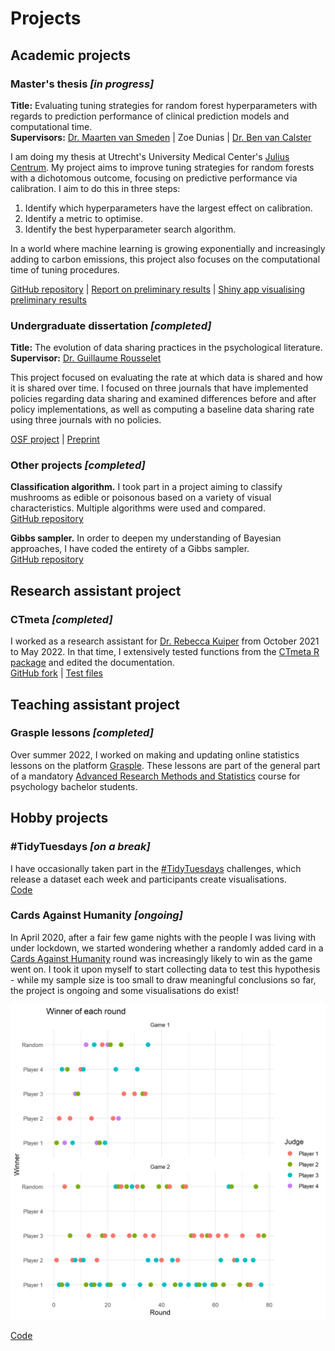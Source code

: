 # Projects

## Academic projects

### Master's thesis *[in progress]*

**Title:** Evaluating tuning strategies for random forest hyperparameters with regards to prediction performance of clinical prediction models and computational time.<br>
**Supervisors:** [Dr. Maarten van Smeden](http://mvansmeden.net/) \| Zoe Dunias \| [Dr. Ben van Calster](https://www.universiteitleiden.nl/en/staffmembers/ben-van-calster#tab-1)

I am doing my thesis at Utrecht's University Medical Center's [Julius Centrum](https://juliuscentrum.umcutrecht.nl/en/). My project aims to improve tuning strategies for random forests with a dichotomous outcome, focusing on predictive performance via calibration. I aim to do this in three steps:

1. Identify which hyperparameters have the largest effect on calibration.
2. Identify a metric to optimise.
3. Identify the best hyperparameter search algorithm.

In a world where machine learning is growing exponentially and increasingly adding to carbon emissions, this project also focuses on the computational time of tuning procedures.

[GitHub repository](https://github.com/judithneve/HyperparameterTuning) \| <a href="https://judithneve.github.io/HyperparameterTuningPreliminaryResults.pdf" target="_blank">Report on preliminary results</a> \| [Shiny app visualising preliminary results](https://judithneve.shinyapps.io/practical_8/)

### Undergraduate dissertation *[completed]*

**Title:** The evolution of data sharing practices in the psychological literature.<br>
**Supervisor:** [Dr. Guillaume Rousselet](https://www.gla.ac.uk/schools/psychologyneuroscience/staff/guillaumerousselet/)

This project focused on evaluating the rate at which data is shared and how it is shared over time. I focused on three journals that have implemented policies regarding data sharing and examined differences before and after policy implementations, as well as computing a baseline data sharing rate using three journals with no policies.

[OSF project](https://osf.io/567vb/) \| [Preprint](https://psyarxiv.com/3xdja)

### Other projects *[completed]*

**Classification algorithm.** I took part in a project aiming to classify mushrooms as edible or poisonous based on a variety of visual characteristics. Multiple algorithms were used and compared.<br>
[GitHub repository](https://github.com/judithneve/Getting-High-or-Die/blob/main/Group1_Assignment2_report.Rmd)

**Gibbs sampler.** In order to deepen my understanding of Bayesian approaches, I have coded the entirety of a Gibbs sampler.<br>
[GitHub repository](https://github.com/judithneve/GibbsSampler)

## Research assistant project

### CTmeta *[completed]*

I worked as a research assistant for [Dr. Rebecca Kuiper](https://www.uu.nl/medewerkers/RMKuiper) from October 2021 to May 2022. In that time, I extensively tested functions from the [CTmeta R package](https://rdrr.io/github/rebeccakuiper/CTmeta/) and edited the documentation.<br>
[GitHub fork](https://github.com/judithneve/CTmeta) \| [Test files](https://github.com/judithneve/testingCTmeta)

## Teaching assistant project

### Grasple lessons *[completed]*

Over summer 2022, I worked on making and updating online statistics lessons on the platform [Grasple](https://www.grasple.com/). These lessons are part of the general part of a mandatory [Advanced Research Methods and Statistics](https://osiris.uu.nl/osiris_student_uuprd/OnderwijsCatalogusSelect.do?selectie=cursus&cursus=201900104&collegejaar=2020&taal=en) course for psychology bachelor students.

## Hobby projects

### \#TidyTuesdays *[on a break]*

I have occasionally taken part in the [#TidyTuesdays](https://github.com/rfordatascience/tidytuesday) challenges, which release a dataset each week and participants create visualisations.<br>
[Code](https://github.com/judithneve/Tidy-Tuesdays)

### Cards Against Humanity *[ongoing]*

In April 2020, after a fair few game nights with the people I was living with under lockdown, we started wondering whether a randomly added card in a [Cards Against Humanity](https://en.wikipedia.org/wiki/Cards_Against_Humanity) round was increasingly likely to win as the game went on. I took it upon myself to start collecting data to test this hypothesis - while my sample size is too small to draw meaningful conclusions so far, the project is ongoing and some visualisations do exist!

![](img/winners.png)

[Code](https://github.com/judithneve/CardsAgainstHumanity)
